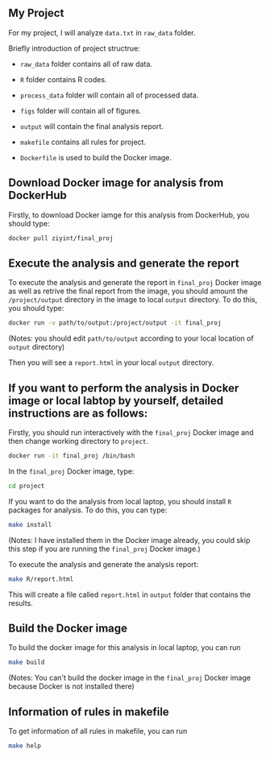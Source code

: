 ## My Project

For my project, I will analyze `data.txt` in `raw_data` folder. 

Briefly introduction of project structrue: 
  * `raw_data` folder contains all of raw data.
  * `R` folder contains R codes.
  * `process_data` folder will contain all of processed data.
  * `figs` folder will contain all of figures.
  * `output` will contain the final analysis report.

  * `makefile` contains all rules for project.
  * `Dockerfile` is used to build the Docker image.


## Download Docker image for analysis from DockerHub

Firstly, to download Docker iamge for this analysis from DockerHub, you should type:

```bash
docker pull ziyint/final_proj
```


## Execute the analysis and generate the report

To execute the analysis and generate the report in `final_proj` Docker image as well as retrive the final report from the image, you should amount the `/project/output` directory in the image to local `output` directory. To do this, you should type: 

```bash
docker run -v path/to/output:/project/output -it final_proj
```
(Notes: you should edit `path/to/output` according to your local location of `output` directory)

Then you will see a `report.html` in your local `output` directory.


## If you want to perform the analysis in Docker image or local labtop by yourself, detailed instructions are as follows:

Firstly, you should run interactively with the `final_proj` Docker image and then change working directory to `project`.

```bash
docker run -it final_proj /bin/bash
```
In the `final_proj` Docker image, type:

```bash
cd project
```

If you want to do the analysis from local laptop, you should install `R` packages for analysis. To do this, you can type: 

```bash
make install 
```

(Notes: I have installed them in the Docker image already, you could skip this step if you are running the `final_proj` Docker image.)


To execute the analysis and generate the analysis report:
```bash
make R/report.html
```
This will create a file called `report.html` in `output` folder that contains the results.

## Build the Docker image

To build the docker image for this analysis in local laptop, you can run
```bash
make build
```
(Notes: You can't build the docker image in the `final_proj` Docker image because Docker is not installed there)

## Information of rules in makefile

To get information of all rules in makefile, you can run

```bash
make help
```